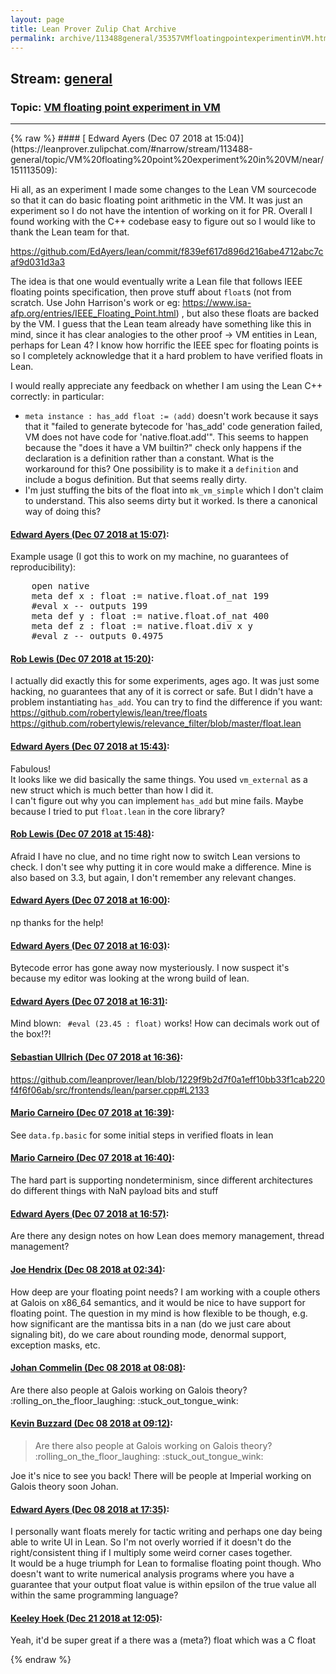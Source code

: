 ```yaml
---
layout: page
title: Lean Prover Zulip Chat Archive 
permalink: archive/113488general/35357VMfloatingpointexperimentinVM.html
---
```


## Stream: [general](https://leanprover-community.github.io/archive/113488general/index.html)
### Topic: [VM floating point experiment in VM](https://leanprover-community.github.io/archive/113488general/35357VMfloatingpointexperimentinVM.html)

---

<base href="https://leanprover.zulipchat.com">
{% raw %}
#### [ Edward Ayers (Dec 07 2018 at 15:04)](https://leanprover.zulipchat.com/#narrow/stream/113488-general/topic/VM%20floating%20point%20experiment%20in%20VM/near/151113509):
<p>Hi all, as an experiment I made some changes to the Lean VM sourcecode so that it can do basic floating point arithmetic in the VM. It was just an experiment so I do not have the intention of working on it for PR. Overall I found working with the C++ codebase easy to figure out so I would like to thank the Lean team for that.</p>
<p><a href="https://github.com/EdAyers/lean/commit/f839ef617d896d216abe4712abc7caf9d031d3a3" target="_blank" title="https://github.com/EdAyers/lean/commit/f839ef617d896d216abe4712abc7caf9d031d3a3">https://github.com/EdAyers/lean/commit/f839ef617d896d216abe4712abc7caf9d031d3a3</a></p>
<p>The idea is that one would eventually write a Lean file that follows IEEE floating points specification, then prove stuff about <code>float</code>s (not from scratch. Use John Harrison's work or eg: <a href="https://www.isa-afp.org/entries/IEEE_Floating_Point.html" target="_blank" title="https://www.isa-afp.org/entries/IEEE_Floating_Point.html">https://www.isa-afp.org/entries/IEEE_Floating_Point.html</a>) , but also these floats are backed by the VM. I guess that the Lean team already have something like this in mind, since it has clear analogies to the other proof -&gt; VM entities in Lean, perhaps for Lean 4? I know how horrific the IEEE spec for floating points is so I completely acknowledge that it a hard problem to have verified floats in Lean.</p>
<p>I would really appreciate any feedback on whether I am using the Lean C++ correctly: in particular:</p>
<ul>
<li><code>meta instance : has_add float := ⟨add⟩</code> doesn't work because it says that it "failed to generate bytecode for 'has_add' code generation failed, VM does not have code for 'native.float.add'". This seems to happen because the "does it have a VM builtin?" check only happens if the declaration is a definition rather than a constant. What is the workaround for this? One possibility is to make it a <code>definition</code> and include a bogus definition. But that seems really dirty.</li>
<li>I'm just stuffing the bits of the float into <code>mk_vm_simple</code> which I don't claim to understand. This also seems dirty but it worked. Is there a canonical way of doing this?</li>
</ul>

#### [ Edward Ayers (Dec 07 2018 at 15:07)](https://leanprover.zulipchat.com/#narrow/stream/113488-general/topic/VM%20floating%20point%20experiment%20in%20VM/near/151113652):
<p>Example usage (I got this to work on my machine, no guarantees of reproducibility):</p>
<div class="codehilite"><pre><span></span>    <span class="kn">open</span> <span class="n">native</span>
    <span class="n">meta</span> <span class="n">def</span> <span class="n">x</span> <span class="o">:</span> <span class="n">float</span> <span class="o">:=</span> <span class="n">native</span><span class="bp">.</span><span class="n">float</span><span class="bp">.</span><span class="n">of_nat</span> <span class="mi">199</span>
    <span class="bp">#</span><span class="kn">eval</span> <span class="n">x</span> <span class="c1">-- outputs 199</span>
    <span class="n">meta</span> <span class="n">def</span> <span class="n">y</span> <span class="o">:</span> <span class="n">float</span> <span class="o">:=</span> <span class="n">native</span><span class="bp">.</span><span class="n">float</span><span class="bp">.</span><span class="n">of_nat</span> <span class="mi">400</span>
    <span class="n">meta</span> <span class="n">def</span> <span class="n">z</span> <span class="o">:</span> <span class="n">float</span> <span class="o">:=</span> <span class="n">native</span><span class="bp">.</span><span class="n">float</span><span class="bp">.</span><span class="n">div</span> <span class="n">x</span> <span class="n">y</span>
    <span class="bp">#</span><span class="kn">eval</span> <span class="n">z</span> <span class="c1">-- outputs 0.4975</span>
</pre></div>

#### [ Rob Lewis (Dec 07 2018 at 15:20)](https://leanprover.zulipchat.com/#narrow/stream/113488-general/topic/VM%20floating%20point%20experiment%20in%20VM/near/151114638):
<p>I actually did exactly this for some experiments, ages ago. It was just some hacking, no guarantees that any of it is correct or safe. But I didn't have a problem instantiating <code>has_add</code>. You can try to find the difference if you want: <a href="https://github.com/robertylewis/lean/tree/floats" target="_blank" title="https://github.com/robertylewis/lean/tree/floats">https://github.com/robertylewis/lean/tree/floats</a> <a href="https://github.com/robertylewis/relevance_filter/blob/master/float.lean" target="_blank" title="https://github.com/robertylewis/relevance_filter/blob/master/float.lean">https://github.com/robertylewis/relevance_filter/blob/master/float.lean</a></p>

#### [ Edward Ayers (Dec 07 2018 at 15:43)](https://leanprover.zulipchat.com/#narrow/stream/113488-general/topic/VM%20floating%20point%20experiment%20in%20VM/near/151116036):
<p>Fabulous!<br>
It looks like we did basically the same things. You used <code>vm_external</code> as a new struct which is much better than how I did it.<br>
I can't figure out why you can implement <code>has_add</code> but mine fails. Maybe because I tried to put <code>float.lean</code> in the core library?</p>

#### [ Rob Lewis (Dec 07 2018 at 15:48)](https://leanprover.zulipchat.com/#narrow/stream/113488-general/topic/VM%20floating%20point%20experiment%20in%20VM/near/151116412):
<p>Afraid I have no clue, and no time right now to switch Lean versions to check. I don't see why putting it in core would make a difference. Mine is also based on 3.3, but again, I don't remember any relevant changes.</p>

#### [ Edward Ayers (Dec 07 2018 at 16:00)](https://leanprover.zulipchat.com/#narrow/stream/113488-general/topic/VM%20floating%20point%20experiment%20in%20VM/near/151117360):
<p>np thanks for the help!</p>

#### [ Edward Ayers (Dec 07 2018 at 16:03)](https://leanprover.zulipchat.com/#narrow/stream/113488-general/topic/VM%20floating%20point%20experiment%20in%20VM/near/151117588):
<p>Bytecode error has gone away now mysteriously. I now suspect it's because my editor was looking at the wrong build of lean.</p>

#### [ Edward Ayers (Dec 07 2018 at 16:31)](https://leanprover.zulipchat.com/#narrow/stream/113488-general/topic/VM%20floating%20point%20experiment%20in%20VM/near/151119436):
<p>Mind blown: <code> #eval (23.45 : float)</code> works! How can decimals work out of the box!?!</p>

#### [ Sebastian Ullrich (Dec 07 2018 at 16:36)](https://leanprover.zulipchat.com/#narrow/stream/113488-general/topic/VM%20floating%20point%20experiment%20in%20VM/near/151119723):
<p><a href="https://github.com/leanprover/lean/blob/1229f9b2d7f0a1eff10bb33f1cab220f4f6f06ab/src/frontends/lean/parser.cpp#L2133" target="_blank" title="https://github.com/leanprover/lean/blob/1229f9b2d7f0a1eff10bb33f1cab220f4f6f06ab/src/frontends/lean/parser.cpp#L2133">https://github.com/leanprover/lean/blob/1229f9b2d7f0a1eff10bb33f1cab220f4f6f06ab/src/frontends/lean/parser.cpp#L2133</a></p>

#### [ Mario Carneiro (Dec 07 2018 at 16:39)](https://leanprover.zulipchat.com/#narrow/stream/113488-general/topic/VM%20floating%20point%20experiment%20in%20VM/near/151119966):
<p>See <code>data.fp.basic</code> for some initial steps in verified floats in lean</p>

#### [ Mario Carneiro (Dec 07 2018 at 16:40)](https://leanprover.zulipchat.com/#narrow/stream/113488-general/topic/VM%20floating%20point%20experiment%20in%20VM/near/151120085):
<p>The hard part is supporting nondeterminism, since different architectures do different things with NaN payload bits and stuff</p>

#### [ Edward Ayers (Dec 07 2018 at 16:57)](https://leanprover.zulipchat.com/#narrow/stream/113488-general/topic/VM%20floating%20point%20experiment%20in%20VM/near/151121199):
<p>Are there any design notes on how Lean does memory management, thread management?</p>

#### [ Joe Hendrix (Dec 08 2018 at 02:34)](https://leanprover.zulipchat.com/#narrow/stream/113488-general/topic/VM%20floating%20point%20experiment%20in%20VM/near/151155621):
<p>How deep are your floating point needs?  I am working with a couple others at Galois on x86_64 semantics, and it would be nice to have support for floating point.  The question in my mind is how flexible to be though, e.g. how significant are the mantissa bits in a nan (do we just care about signaling bit), do we care about rounding mode, denormal support, exception masks, etc.</p>

#### [ Johan Commelin (Dec 08 2018 at 08:08)](https://leanprover.zulipchat.com/#narrow/stream/113488-general/topic/VM%20floating%20point%20experiment%20in%20VM/near/151166110):
<p>Are there also people at Galois working on Galois theory? <span class="emoji emoji-1f923" title="rolling on the floor laughing">:rolling_on_the_floor_laughing:</span> <span class="emoji emoji-1f61c" title="stuck out tongue wink">:stuck_out_tongue_wink:</span></p>

#### [ Kevin Buzzard (Dec 08 2018 at 09:12)](https://leanprover.zulipchat.com/#narrow/stream/113488-general/topic/VM%20floating%20point%20experiment%20in%20VM/near/151167993):
<blockquote>
<p>Are there also people at Galois working on Galois theory? <span class="emoji emoji-1f923" title="rolling on the floor laughing">:rolling_on_the_floor_laughing:</span> <span class="emoji emoji-1f61c" title="stuck out tongue wink">:stuck_out_tongue_wink:</span></p>
</blockquote>
<p>Joe it's nice to see you back! There will be people at Imperial working on Galois theory soon Johan.</p>

#### [ Edward Ayers (Dec 08 2018 at 17:35)](https://leanprover.zulipchat.com/#narrow/stream/113488-general/topic/VM%20floating%20point%20experiment%20in%20VM/near/151183404):
<p>I personally want floats merely for tactic writing and perhaps one day being able to write UI in Lean. So I'm not overly worried if it doesn't do the right/consistent thing if I multiply some weird corner cases together. <br>
It would be a huge triumph for Lean to formalise floating point though. Who doesn't want to write numerical analysis programs where you have a guarantee that your output float value is within epsilon of the true value all within the same programming language?</p>

#### [ Keeley Hoek (Dec 21 2018 at 12:05)](https://leanprover.zulipchat.com/#narrow/stream/113488-general/topic/VM%20floating%20point%20experiment%20in%20VM/near/152323115):
<p>Yeah, it'd be super great if a there was a (meta?) float which was a C float</p>


{% endraw %}
